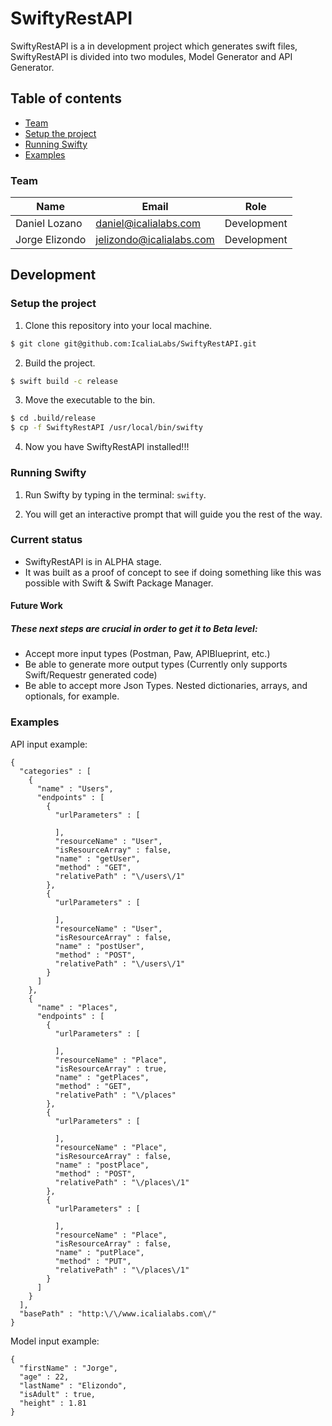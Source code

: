 # SwiftyRestAPI

SwiftyRestAPI is a in development project which generates swift files, SwiftyRestAPI is divided into two modules, Model Generator and API Generator.

## Table of contents

* [Team](#team)
* [Setup the project](#setup-the-project)
* [Running Swifty](#running-swifty)
* [Examples](#examples)

### Team

| Name  | Email | Role |
| ------------- | ------------- | ------------- |
| Daniel Lozano  | daniel@icalialabs.com  | Development |
| Jorge Elizondo  | jelizondo@icalialabs.com | Development |

## Development

### Setup the project

1. Clone this repository into your local machine.

  ```bash
  $ git clone git@github.com:IcaliaLabs/SwiftyRestAPI.git
  ```

2. Build the project.

  ```bash
  $ swift build -c release
  ```

3. Move the executable to the bin.

  ```bash
  $ cd .build/release
  $ cp -f SwiftyRestAPI /usr/local/bin/swifty
  ```

4. Now you have SwiftyRestAPI installed!!!

### Running Swifty

1. Run Swifty by typing in the terminal: `swifty`.

2. You will get an interactive prompt that will guide you the rest of the way.

### Current status

- SwiftyRestAPI is in ALPHA stage. 
- It was built as a proof of concept to see if doing something like this was possible with Swift & Swift Package Manager.

#### Future Work
##### These next steps are crucial in order to get it to Beta level:

- Accept more input types (Postman, Paw, APIBlueprint, etc.)
- Be able to generate more output types (Currently only supports Swift/Requestr generated code)
- Be able to accept more Json Types. Nested dictionaries, arrays, and optionals, for example.

### Examples

API input example:
```
{
  "categories" : [
    {
      "name" : "Users",
      "endpoints" : [
        {
          "urlParameters" : [

          ],
          "resourceName" : "User",
          "isResourceArray" : false,
          "name" : "getUser",
          "method" : "GET",
          "relativePath" : "\/users\/1"
        },
        {
          "urlParameters" : [

          ],
          "resourceName" : "User",
          "isResourceArray" : false,
          "name" : "postUser",
          "method" : "POST",
          "relativePath" : "\/users\/1"
        }
      ]
    },
    {
      "name" : "Places",
      "endpoints" : [
        {
          "urlParameters" : [

          ],
          "resourceName" : "Place",
          "isResourceArray" : true,
          "name" : "getPlaces",
          "method" : "GET",
          "relativePath" : "\/places"
        },
        {
          "urlParameters" : [

          ],
          "resourceName" : "Place",
          "isResourceArray" : false,
          "name" : "postPlace",
          "method" : "POST",
          "relativePath" : "\/places\/1"
        },
        {
          "urlParameters" : [

          ],
          "resourceName" : "Place",
          "isResourceArray" : false,
          "name" : "putPlace",
          "method" : "PUT",
          "relativePath" : "\/places\/1"
        }
      ]
    }
  ],
  "basePath" : "http:\/\/www.icalialabs.com\/"
}
```
Model input example:
```
{
  "firstName" : "Jorge",
  "age" : 22,
  "lastName" : "Elizondo",
  "isAdult" : true,
  "height" : 1.81
}
```
